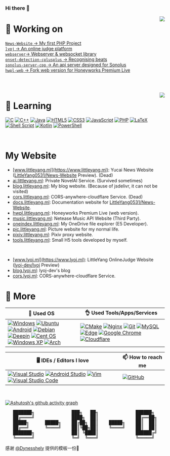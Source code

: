### Hi there 👋

<!--
**LittleYang0531/LittleYang0531** is a ✨ _special_ ✨ repository because its `README.md` (this file) appears on your GitHub profile.

Here are some ideas to get you started:

- 🔭 I’m currently working on ...
- 🌱 I’m currently learning ...
- 👯 I’m looking to collaborate on ...
- 🤔 I’m looking for help with ...
- 💬 Ask me about ...
- 📫 How to reach me: ...
- 😄 Pronouns: ...
- ⚡ Fun fact: ...
-->

<a href="https://github.com/anuraghazra/github-readme-stats">
  <img align="right" src="https://github-readme-stats-two-theta-93.vercel.app/api?username=LittleYang0531&show_icons=true&theme=dracula&include_all_commits=true&count_private=true" />
</a>

# 🔭 Working on
[`News-Website` -> My first PHP Project](https://github.com/LittleYang0531/News-Website)  
[`lyoj` -> An online judge platform](https://github.com/lyoj-dev/lyoj)  
[`webserver`-> Webserver & websocket library](https://github.com/lyoj-dev/webserver)  
[`onset-detection-cplusplus` -> Recognising beats](https://github.com/LittleYang0531/onset-detection-cplusplus)  
[`sonolus-server-cpp` -> An api server designed for ](https://github.com/LittleYang0531/sonolus-server-cpp)[Sonolus](https://github.com/Sonolus)  
[`hwpl-web` -> Fork web version for ](https://github.com/LittleYang0531/hwpl-web)[Honeyworks Premium Live](https://honeyworks-game.com)

<br><br>

<a href="https://github.com/anuraghazra/github-readme-stats">
<img align="right" src="https://github-readme-stats-two-theta-93.vercel.app/api/top-langs/?username=LittleYang0531&theme=dark&layout=compact&langs_count=10" />
</a>

# 🌱 Learning
[![C](https://img.shields.io/badge/c-%2300599C.svg?style=for-the-badge&logo=c&logoColor=white)](https://wikipedia.org/wiki/C_(programming_language))
[![C++](https://img.shields.io/badge/C++-%2300599C.svg?style=for-the-badge&logo=c%2B%2B&logoColor=white)](https://wikipedia.org/wiki/C%2B%2B)
[![Java](https://img.shields.io/badge/java-%23ED8B00.svg?style=for-the-badge&logo=java&logoColor=white)](https://www.java.com/)
[![HTML5](https://img.shields.io/badge/HTML5-%23E34F26.svg?style=for-the-badge&logo=html5&logoColor=white)](https://www.w3.org/)
[![CSS3](https://img.shields.io/badge/CSS3-%231572B6.svg?style=for-the-badge&logo=css3&logoColor=white)](https://www.w3.org/)
[![JavaScript](https://img.shields.io/badge/JavaScript-%23323330.svg?style=for-the-badge&logo=javascript&logoColor=%23F7DF1E)](https://wikipedia.org/wiki/JavaScript)
[![PHP](https://img.shields.io/badge/PHP-%23777BB4.svg?style=for-the-badge&logo=php&logoColor=white)](https://www.php.net/)
[![LaTeX](https://img.shields.io/badge/Latex-%23008080.svg?style=for-the-badge&logo=latex&logoColor=white)](https://www.latex-project.org/)
[![Shell Script](https://img.shields.io/badge/Shell_Script-%23121011.svg?style=for-the-badge&logo=gnu-bash&logoColor=white)](https://www.shellscript.sh/)
[![Kotlin](https://img.shields.io/badge/kotlin-%237F52FF.svg?style=for-the-badge&logo=kotlin&logoColor=white)](https://kotlinlang.org/)
[![PowerShell](https://img.shields.io/badge/PowerShell-%235391FE.svg?style=for-the-badge&logo=powershell&logoColor=white)](https://github.com/PowerShell/PowerShell)


<br>

# My Website
- [www.littleyang.ml](https://www.littleyang.ml): Yucai News Website ([LittleYang0531/News-Website](https://github.com/LittleYang0531/News-Website) Preview). (Dead)
- [ai.littleyang.ml](https://ai.littleyang.ml): Private NovelAI Service. (Survived sometimes)
- [blog.littleyang.ml](https://blog.littleyang.ml): My blog website. (Because of jsdelivr, it can not be visited)
- [cors.littleyang.ml](https://cors.littleyang.ml): CORS-anywhere-cloudflare Service. (Dead)
- [docs.littleyang.ml](https://docs.littleyang.ml): Documentation website for [LittleYang0531/News-Website](https://github.com/LittleYang0531/News-Website).
- [hwpl.littleyang.ml](https://hwpl.littleyang.ml): Honeyworks Premium Live (web version).
- [music.littleyang.ml](https://music.littleyang.ml): Netease Music API Website (Third Party).
- [oneindex.littleyang.ml](https://oneindex.littleyang.ml): My OneDrive file explorer (E5 Developer).
- [pic.littleyang.ml](https://pic.littleyang.ml): Picture website for my normal life.
- [pixiv.littleyang.ml](https://pixiv.littleyang.ml): Pixiv proxy website. 
- [tools.littleyang.ml](https://tools.littleyang.ml): Small H5 tools developed by myself.

<br>

- [www.lyoj.ml](https://www.lyoj.ml): LittleYang OnlineJudge Website ([lyoj-dev/lyoj](https://github.com/lyoj-dev/lyoj) Preview)
- [blog.lyoj.ml](https://blog.lyoj.ml): lyoj-dev's blog
- [cors.lyoj.ml](https://cors.lyoj.ml): CORS-anywhere-cloudflare Service.

# 🍞 More
|  🥩 Used OS   | 👌 Used Tools/Apps/Services  |
|  ----  | ----  |
| [![Windows](https://img.shields.io/badge/Windows-0078D6?style=for-the-badge&logo=windows&logoColor=white)](https://www.microsoft.com/windows/) [![Ubuntu](https://img.shields.io/badge/Ubuntu-E95420?style=for-the-badge&logo=ubuntu&logoColor=white)](https://ubuntu.com/) [![Android](https://img.shields.io/badge/Android-3DDC84?style=for-the-badge&logo=android&logoColor=white)](https://www.android.com/) [![Debian](https://img.shields.io/badge/Debian-D70A53?style=for-the-badge&logo=debian&logoColor=white)](https://www.debian.org/) [![Deepin](https://img.shields.io/badge/Deepin-007CFF?style=for-the-badge&logo=deepin&logoColor=white)](https://www.deepin.org/index/zh) [![Cent OS](https://img.shields.io/badge/cent-002260?style=for-the-badge&logo=centos&logoColor=F0F0F0)](https://www.centos.org/) [![Windows XP](https://img.shields.io/badge/xp-003399?style=for-the-badge&logo=windowsxp&logoColor=white)](https://wikipedia.org/wiki/Windows_XP) [![Arch](https://img.shields.io/badge/Arch-1793D1?logo=arch-linux&logoColor=fff&style=for-the-badge)](https://archlinux.org/) | [![CMake](https://img.shields.io/badge/CMake-%23008FBA.svg?style=for-the-badge&logo=cmake&logoColor=white)](https://cmake.org/) [![Nginx](https://img.shields.io/badge/nginx-%23009639.svg?style=for-the-badge&logo=nginx&logoColor=white)](https://www.nginx.com/) [![Git](https://img.shields.io/badge/git-%23F05033.svg?style=for-the-badge&logo=git&logoColor=white)](https://git-scm.com/) [![MySQL](https://img.shields.io/badge/mysql-%2300f.svg?style=for-the-badge&logo=mysql&logoColor=white)](https://www.mysql.com/) [![Edge](https://img.shields.io/badge/Edge-0078D7?style=for-the-badge&logo=Microsoft-edge&logoColor=white)](https://www.microsoft.com/edge) [![Google Chrome](https://img.shields.io/badge/Chrome-4285F4?style=for-the-badge&logo=GoogleChrome&logoColor=white)](https://www.google.com/chrome/) [![Cloudflare](https://img.shields.io/badge/Cloudflare-F38020?style=for-the-badge&logo=Cloudflare&logoColor=white)](https://www.cloudflare.com/) |

|  🖥️ IDEs / Editors I love | 📫 How to reach me |
|  ----  | ---- |
| [![Visual Studio](https://img.shields.io/badge/Visual%20Studio-5C2D91.svg?style=for-the-badge&logo=visual-studio&logoColor=white)](https://visualstudio.microsoft.com/) [![Android Studio](https://img.shields.io/badge/Android%20Studio-3DDC84.svg?style=for-the-badge&logo=android-studio&logoColor=white)](https://developer.android.com/studio) [![Vim](https://img.shields.io/badge/VIM-%2311AB00.svg?style=for-the-badge&logo=vim&logoColor=white)](https://www.vim.org/) [![Visual Studio Code](https://img.shields.io/badge/Visual%20Studio%20Code-0078d7.svg?style=for-the-badge&logo=visual-studio-code&logoColor=white)](https://code.visualstudio.com/) | [![GitHub](https://img.shields.io/badge/LittleYang0531-%23121011.svg?style=for-the-badge&logo=github&logoColor=white)](https://github.com/LittleYang0531) |

<br>

[![Ashutosh's github activity graph](https://github-readme-activity-graph.cyclic.app/graph?username=LittleYang0531&theme=react-dark)](https://github.com/ashutosh00710/github-readme-activity-graph)


<p align="center">
<pre align="center">
███████╗              ███╗   ██╗              ██████╗ 
██╔════╝              ████╗  ██║              ██╔══██╗
█████╗      █████╗    ██╔██╗ ██║    █████╗    ██║  ██║
██╔══╝      ╚════╝    ██║╚██╗██║    ╚════╝    ██║  ██║
███████╗              ██║ ╚████║              ██████╔╝
╚══════╝              ╚═╝  ╚═══╝              ╚═════╝ 
</pre>
</p>

感谢 [@Dynesshely](https://github.com/Dynesshely) 提供的模板一份🤝
